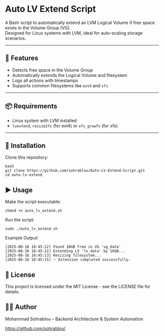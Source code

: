 # Auto LV Extend Script

A Bash script to automatically extend an LVM Logical Volume if free space exists in the Volume Group (VG).  
Designed for Linux systems with LVM, ideal for auto-scaling storage scenarios.

---

## 🚀 Features
- Detects free space in the Volume Group
- Automatically extends the Logical Volume and filesystem
- Logs all actions with timestamps
- Supports common filesystems like `ext4` and `xfs`

---

## 📦 Requirements
- Linux system with LVM installed
- `lvextend`, `resize2fs` (for ext4) or `xfs_growfs` (for xfs)

---

## 🔧 Installation
Clone this repository:
```
bash
git clone https://github.com/sohrablou/Auto-LV-Extend-Script.git
cd auto-lv-extend
```

## ▶️ Usage
Make the script executable:
```
chmod +x auto_lv_extend.sh
```

Run the script:
```
sudo ./auto_lv_extend.sh
```

Example Output:
```
[2025-08-16 18:45:12] Found 10GB free in VG 'vg_data'
[2025-08-16 18:45:12] Extending LV 'lv_data' by 10GB...
[2025-08-16 18:45:13] Resizing filesystem...
[2025-08-16 18:45:15] ✅ Extension completed successfully.
```

## 📜 License
This project is licensed under the MIT License - see the LICENSE file for details.


## 👨‍💻 Author
Mohammad Sohrablou – Backend Architecture & System Automation

https://github.com/sohrablou/

